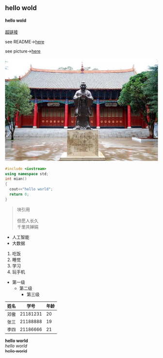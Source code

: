 ## hello wold

#### hello wold

[超链接](http://www.bilibili.com/)

see README→[here](./README.md)

see picture→[here](./01.png)

![github](https://github.com/DaleDend/Dale/blob/main/1.png)

```c++
#include <iostream>
using namespace std;
int mian()
{
  cout<<"hello world";
  return 0;
}
```

>块引用<br>
><br>
>但愿人长久<br>
>千里共婵娟

* 人工智能
* 大数据

1. 吃饭
2. 睡觉 
3. 学习 
4. 玩手机 

* 第一级 
    * 第二级  
        * 第三级 

|姓名|学号|年龄|
-:|:-:|:-
|邓傲|21181231|20|
|张三|21188888|19|
|李四|21186666|21|

**hello world**<br>
*hello world*<br>
~~hello world~~<br>
